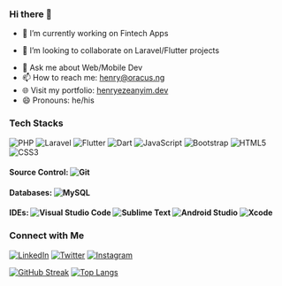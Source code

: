 ### Hi there 👋

- 🔭 I’m currently working on Fintech Apps
<!-- - 🌱 I’m currently learning Flutter & Dart / Laravel -->
- 👯 I’m looking to collaborate on Laravel/Flutter projects
<!-- - 🤔 I’m looking for help with ... -->
- 💬 Ask me about Web/Mobile Dev
- 📫 How to reach me: henry@oracus.ng
- 🌐 Visit my portfolio: [henryezeanyim.dev](https://henryezeanyim.dev)
- 😄 Pronouns: he/his
<!-- - ⚡ Fun fact: ... -->

### Tech Stacks
![PHP](https://img.shields.io/badge/php-%23777BB4.svg?style=for-the-badge&logo=php&logoColor=white)
![Laravel](https://img.shields.io/badge/laravel-%23FF2D20.svg?style=for-the-badge&logo=laravel&logoColor=white)
![Flutter](https://img.shields.io/badge/Flutter-%2302569B.svg?style=for-the-badge&logo=Flutter&logoColor=white)
![Dart](https://img.shields.io/badge/dart-%230175C2.svg?style=for-the-badge&logo=dart&logoColor=white)
![JavaScript](https://img.shields.io/badge/javascript-%23323330.svg?style=for-the-badge&logo=javascript&logoColor=%23F7DF1E)
![Bootstrap](https://img.shields.io/badge/bootstrap-%23563D7C.svg?style=for-the-badge&logo=bootstrap&logoColor=white)
![HTML5](https://img.shields.io/badge/html5-%23E34F26.svg?style=for-the-badge&logo=html5&logoColor=white)
![CSS3](https://img.shields.io/badge/css3-%231572B6.svg?style=for-the-badge&logo=css3&logoColor=white)

#### Source Control: ![Git](https://img.shields.io/badge/git-%23F05033.svg?style=for-the-badge&logo=git&logoColor=white)

#### Databases: ![MySQL](https://img.shields.io/badge/mysql-%2300f.svg?style=for-the-badge&logo=mysql&logoColor=white)

#### IDEs: ![Visual Studio Code](https://img.shields.io/badge/Visual%20Studio%20Code-0078d7.svg?style=for-the-badge&logo=visual-studio-code&logoColor=white) ![Sublime Text](https://img.shields.io/badge/sublime_text-%23575757.svg?style=for-the-badge&logo=sublime-text&logoColor=important) ![Android Studio](https://img.shields.io/badge/Android%20Studio-3DDC84.svg?style=for-the-badge&logo=android-studio&logoColor=white) ![Xcode](https://img.shields.io/badge/Xcode-007ACC?style=for-the-badge&logo=Xcode&logoColor=white)

### Connect with Me
[![LinkedIn](https://img.shields.io/badge/linkedin-%230077B5.svg?style=for-the-badge&logo=linkedin&logoColor=white)](https://www.linkedin.com/in/ezeanyim-henry-3b7360171)
[![Twitter](https://img.shields.io/badge/Twitter-%231DA1F2.svg?style=for-the-badge&logo=Twitter&logoColor=white)]([url](https://twitter.com/ezeanyim_henry?s=21&t=XcP9Sm6yvO-gyTEE2y8n2Q))
[![Instagram](https://img.shields.io/badge/Instagram-%23E4405F.svg?style=for-the-badge&logo=Instagram&logoColor=white)](https://www.instagram.com/ezeanyimhenry/)


[![GitHub Streak](http://github-readme-streak-stats.herokuapp.com?user=ezeanyimhenry&theme=dark&background=000000)](https://git.io/streak-stats)
 [![Top Langs](https://github-readme-stats.vercel.app/api/top-langs/?username=ezeanyimhenry&layout=compact&theme=vision-friendly-dark)](https://github.com/anuraghazra/github-readme-stats) 
